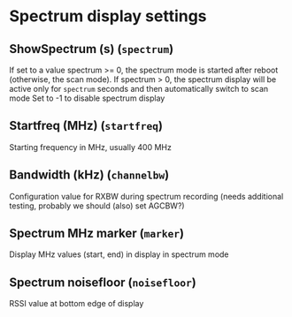 
# Spectrum display settings

## ShowSpectrum (s) (``spectrum``)
If set to a value spectrum >= 0, the spectrum mode is started after reboot (otherwise, the scan mode).
If spectrum > 0, the spectrum display will be active only for ``spectrum`` seconds and then automatically switch to scan mode
Set to -1 to disable spectrum display

## Startfreq (MHz) (``startfreq``)
Starting frequency in MHz, usually 400 MHz

## Bandwidth (kHz) (``channelbw``)
Configuration value for RXBW during spectrum recording (needs additional testing, probably we should (also) set AGCBW?)

## Spectrum MHz marker (``marker``)
Display MHz values (start, end) in display in spectrum mode

## Spectrum noisefloor (``noisefloor``)
RSSI value at bottom edge of display


